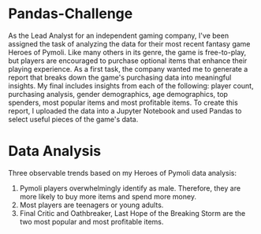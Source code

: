 # Pandas-Challenge

As the Lead Analyst for an independent gaming company, I've been assigned the task of analyzing the data for their most recent fantasy game Heroes of Pymoli.
Like many others in its genre, the game is free-to-play, but players are encouraged to purchase optional items that enhance their playing experience. As a first task, the company wanted me to generate a report that breaks down the game's purchasing data into meaningful insights.
My final includes insights from each of the following: player count, purchasing analysis, gender demographics, age demographics, top spenders, most popular items and most profitable items. To create this report, I uploaded the data into a Jupyter Notebook and used Pandas to select useful pieces of the game's data.

    
# Data Analysis

Three observable trends based on my Heroes of Pymoli data analysis:
  1. Pymoli players overwhelmingly identify as male. Therefore, they are more likely to buy more items and spend more money.
  2. Most players are teenagers or young adults.
  3. Final Critic and Oathbreaker, Last Hope of the Breaking Storm are the two most popular and most profitable items.
